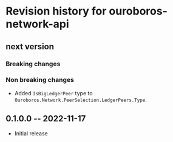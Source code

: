 # Revision history for ouroboros-network-api

## next version

### Breaking changes

### Non breaking changes

* Added `IsBigLedgerPeer` type to
  `Ouroboros.Network.PeerSelection.LedgerPeers.Type`.

## 0.1.0.0 -- 2022-11-17

* Initial release

